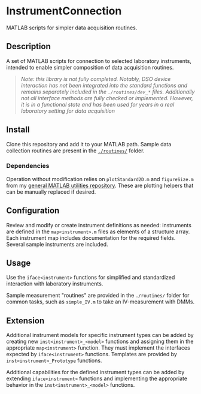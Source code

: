 # InstrumentConnection

MATLAB scripts for simpler data acquisition routines.


## Description

A set of MATLAB scripts for connection to selected laboratory instruments, intended to enable simpler composition of data acquisition routines.

> *Note: this library is not fully completed. Notably, DSO device interaction has not been integrated into the standard functions and remains separately included in the `./routines/dev_*` files. Additionally not all interface methods are fully checked or implemented. However, it is in a functional state and has been used for years in a real laboratory setting for data acquisition*


## Install

Clone this repository and add it to your MATLAB path. Sample data collection routines are present in the [`./routines/`](./routines/) folder.

### Dependencies

Operation without modification relies on `plotStandard2D.m` and `figureSize.m` from my [general MATLAB utilities repository](https://github.com/nickersonm/MATLAB-utilities). These are plotting helpers that can be manually replaced if desired.


## Configuration

Review and modify or create instrument definitions as needed: instruments are defined in the `map<instrument>.m` files as elements of a structure array. Each instrument map includes documentation for the required fields. Several sample instruments are included.


## Usage

Use the `iface<instrument>` functions for simplified and standardized interaction with laboratory instruments.

Sample measurement "routines" are provided in the `./routines/` folder for common tasks, such as `simple_IV.m` to take an IV-measurement with DMMs.


## Extension

Additional instrument models for specific instrument types can be added by creating new `inst<instrument>_<model>` functions and assigning them in the appropriate `map<instrument>` function. They must implement the interfaces expected by `iface<instrument>` functions. Templates are provided by `inst<instrument>_Prototype` functions.

Additional capabilities for the defined instrument types can be added by extending `iface<instrument>` functions and implementing the appropriate behavior in the `inst<instrument>_<model>` functions.
